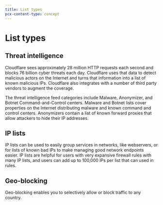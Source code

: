 ```yaml
---
title: List types
pcx-content-type: concept
---
```


# List types

## Threat intelligence

Cloudflare sees approximately 28 million HTTP requests each second and blocks 76 billion cyber threats each day. Cloudflare uses that data to detect malicious actors on the Internet and turns that information into a list of known malicious IPs. Cloudflare also integrates with a number of third party vendors to augment the coverage.

The threat intelligence feed categories include Malware, Anonymizer, and Botnet Command-and-Control centers. Malware and Botnet lists cover properties on the Internet distributing malware and known command and control centers. Anonymizers contain a list of known forward proxies that allow attackers to hide their IP addresses.

## IP lists

IP lists can be used to easily group services in networks, like webservers, or for lists of known bad IPs to make managing good network endpoints easier. IP lists are helpful for users with very expansive firewall rules with many IP lists, and users can add up to 100,000 IPs per list that can used in rules.

## Geo-blocking

Geo-blocking enables you to selectively allow or block traffic to any country.